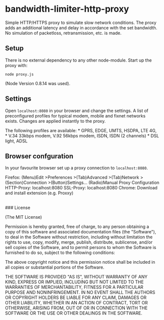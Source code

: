 # bandwidth-limiter-http-proxy

Simple HTTP/HTTPS proxy to simulate slow network conditions. 
The proxy adds an additional latency and delay in accordance with the set bandwidth. 
No simulation of packetloss, retransmission, etc. is made.

## Setup

There is no external dependency to any other node-module. 
Start up the proxy with:

```
node proxy.js
```
(Node Version 0.8.14 was used).

## Settings

Open `localhost:8080` in your browser and change the settings.
A list of preconfigured profiles for typical modem, mobile and fixnet networks exists.
Changes are applied instantly to the proxy.

The following profiles are available: 
	* GPRS, EDGE, UMTS, HSDPA, LTE 4G, 
	* V.34 33kbps modem, V.92 56kbps modem, ISDN, ISDN (2 channels)
	* DSL light, ADSL

## Browser confguration

In your favourite browser set up a proxy connection to `localhost:8080`. 

Firefox: (Menu)Edit >Preferences >(Tab)Advanced >(Tab)Network >(Section)Connection >(Button)Settings...
	(Radio)Manual Proxy Configuration 
	HTTP-Proxy: localhost:8080
	SSL-Proxy: localhost:8080 
Chrome: 
	Download and install extension (e.g. Proxxy)


<br/>
### License

(The MIT License)

Permission is hereby granted, free of charge, to any person obtaining
a copy of this software and associated documentation files (the
"Software"), to deal in the Software without restriction, including
without limitation the rights to use, copy, modify, merge, publish,
distribute, sublicense, and/or sell copies of the Software, and to
permit persons to whom the Software is furnished to do so, subject to
the following conditions:

The above copyright notice and this permission notice shall be
included in all copies or substantial portions of the Software.

THE SOFTWARE IS PROVIDED "AS IS", WITHOUT WARRANTY OF ANY KIND,
EXPRESS OR IMPLIED, INCLUDING BUT NOT LIMITED TO THE WARRANTIES OF
MERCHANTABILITY, FITNESS FOR A PARTICULAR PURPOSE AND
NONINFRINGEMENT. IN NO EVENT SHALL THE AUTHORS OR COPYRIGHT HOLDERS BE
LIABLE FOR ANY CLAIM, DAMAGES OR OTHER LIABILITY, WHETHER IN AN ACTION
OF CONTRACT, TORT OR OTHERWISE, ARISING FROM, OUT OF OR IN CONNECTION
WITH THE SOFTWARE OR THE USE OR OTHER DEALINGS IN THE SOFTWARE.
